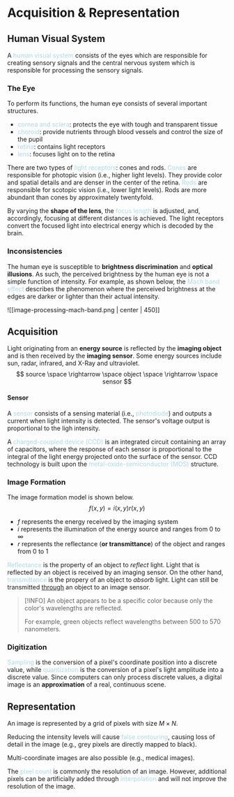 # Acquisition & Representation

## Human Visual System
A <span style = "color:lightblue">human visual system</span> consists of the eyes which are responsible for creating sensory signals and the central nervous system which is responsible for processing the sensory signals.

### The Eye
To perform its functions, the human eye consists of several important structures.
- <span style = "color:lightblue">cornea and sclera</span>: protects the eye with tough and transparent tissue
- <span style = "color:lightblue">choroid</span>: provide nutrients through blood vessels and control the size of the pupil
- <span style = "color:lightblue">retina</span>: contains light receptors
- <span style = "color:lightblue">lens</span>: focuses light on to the retina

There are two types of <span style = "color:lightblue">light receptors</span>: cones and rods. <span style = "color:lightblue">Cones</span> are responsible for photopic vision (i.e., higher light levels). They provide color and spatial details and are denser in the center of the retina. <span style = "color:lightblue">Rods</span> are responsible for scotopic vision (i.e., lower light levels). Rods are more abundant than cones by approximately twentyfold.

By varying the **shape of the lens**, the <span style = "color:lightblue">focus length</span> is adjusted, and, accordingly, focusing at different distances is achieved. The light receptors convert the focused light into electrical energy which is decoded by the brain.

### Inconsistencies
The human eye is susceptible to **brightness discrimination** and **optical illusions**. As such, the perceived brightness by the human eye is not a simple function of intensity. For example, as shown below, the <span style = "color:lightblue">Mach band effect</span> describes the phenomenon where the perceived brightness at the edges are darker or lighter than their actual intensity.

![[image-processing-mach-band.png | center | 450]]

## Acquisition

Light originating from an **energy source** is reflected by the **imaging object** and is then received by the **imaging sensor**. Some energy sources include sun, radar, infrared, and X-Ray and ultraviolet.
$$
source \space \rightarrow \space object \space \rightarrow \space sensor
$$
#### Sensor
A <span style = "color:lightblue">sensor</span> consists of a sensing material (i.e., <span style = "color:lightblue">photodiode</span>) and outputs a current when light intensity is detected. The sensor's voltage output is proportional to the ligh intensity.

A <span style = "color:lightblue">charged-coupled device (CCD)</span> is an integrated circuit containing an array of capacitors, where the response of each sensor is proportional to the integral of the light energy projected onto the surface of the sensor. CCD technology is built upon the <span style = "color:lightblue">metal-oxide-semiconductor (MOS)</span> structure.

### Image Formation

The image formation model is shown below.
$$
f(x,y)=i(x,y)r(x,y)
$$
- $f$ represents the energy received by the imaging system
- $i$ represents the illumination of the energy source and ranges from 0 to $\infty$
- $r$ represents the reflectance (**or transmittance**) of the object and ranges from 0 to 1

<span style = "color:lightblue">Reflectance</span> is the property of an object to *reflect* light. Light that is reflected by an object is received by an imaging sensor. On the other hand, <span style = "color:lightblue">transmittance</span> is the propery of an object to *absorb* light. Light can still be transmitted <u>through</u> an object to an image sensor.

> [!INFO]
> An object appears to be a specific color because only the color's wavelengths are reflected.
> 
> For example, green objects reflect wavelengths between 500 to 570 nanometers.



### Digitization
<span style = "color:lightblue">Sampling</span> is the conversion of a pixel's coordinate position into a discrete value, while <span style = "color:lightblue">quantization</span> is the conversion of a pixel's light amplitude into a discrete value. Since computers can only process discrete values, a digital image is an **approximation** of a real, continuous scene.

## Representation

An image is represented by a grid of pixels with size $M \times N$. 

Reducing the intensity levels will cause <span style = "color:lightblue">false contouring</span>, causing loss of detail in the image (e.g., grey pixels are directly mapped to black).


Multi-coordinate images are also possible (e.g., medical images).

The <span style = "color:lightblue">pixel count</span> is commonly the resolution of an image. However, additional pixels can be artificially added through <span style = "color:lightblue">interpolation</span> and will not improve the resolution of the image.